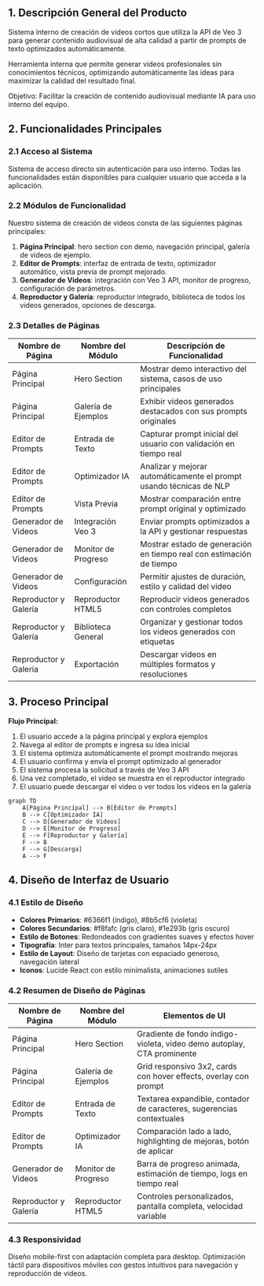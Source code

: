 ## 1. Descripción General del Producto

Sistema interno de creación de videos cortos que utiliza la API de Veo 3 para generar contenido audiovisual de alta calidad a partir de prompts de texto optimizados automáticamente.

Herramienta interna que permite generar videos profesionales sin conocimientos técnicos, optimizando automáticamente las ideas para maximizar la calidad del resultado final.

Objetivo: Facilitar la creación de contenido audiovisual mediante IA para uso interno del equipo.

## 2. Funcionalidades Principales

### 2.1 Acceso al Sistema

Sistema de acceso directo sin autenticación para uso interno. Todas las funcionalidades están disponibles para cualquier usuario que acceda a la aplicación.

### 2.2 Módulos de Funcionalidad

Nuestro sistema de creación de videos consta de las siguientes páginas principales:

1. **Página Principal**: hero section con demo, navegación principal, galería de videos de ejemplo.
2. **Editor de Prompts**: interfaz de entrada de texto, optimizador automático, vista previa de prompt mejorado.
3. **Generador de Videos**: integración con Veo 3 API, monitor de progreso, configuración de parámetros.
4. **Reproductor y Galería**: reproductor integrado, biblioteca de todos los videos generados, opciones de descarga.

### 2.3 Detalles de Páginas

| Nombre de Página | Nombre del Módulo | Descripción de Funcionalidad |
|------------------|-------------------|------------------------------|
| Página Principal | Hero Section | Mostrar demo interactivo del sistema, casos de uso principales |
| Página Principal | Galería de Ejemplos | Exhibir videos generados destacados con sus prompts originales |
| Editor de Prompts | Entrada de Texto | Capturar prompt inicial del usuario con validación en tiempo real |
| Editor de Prompts | Optimizador IA | Analizar y mejorar automáticamente el prompt usando técnicas de NLP |
| Editor de Prompts | Vista Previa | Mostrar comparación entre prompt original y optimizado |
| Generador de Videos | Integración Veo 3 | Enviar prompts optimizados a la API y gestionar respuestas |
| Generador de Videos | Monitor de Progreso | Mostrar estado de generación en tiempo real con estimación de tiempo |
| Generador de Videos | Configuración | Permitir ajustes de duración, estilo y calidad del video |
| Reproductor y Galería | Reproductor HTML5 | Reproducir videos generados con controles completos |
| Reproductor y Galería | Biblioteca General | Organizar y gestionar todos los videos generados con etiquetas |
| Reproductor y Galería | Exportación | Descargar videos en múltiples formatos y resoluciones |


## 3. Proceso Principal

**Flujo Principal:**
1. El usuario accede a la página principal y explora ejemplos
2. Navega al editor de prompts e ingresa su idea inicial
3. El sistema optimiza automáticamente el prompt mostrando mejoras
4. El usuario confirma y envía el prompt optimizado al generador
5. El sistema procesa la solicitud a través de Veo 3 API
6. Una vez completado, el video se muestra en el reproductor integrado
7. El usuario puede descargar el video o ver todos los videos en la galería

```mermaid
graph TD
    A[Página Principal] --> B[Editor de Prompts]
    B --> C[Optimizador IA]
    C --> D[Generador de Videos]
    D --> E[Monitor de Progreso]
    E --> F[Reproductor y Galería]
    F --> B
    F --> G[Descarga]
    A --> F
```

## 4. Diseño de Interfaz de Usuario

### 4.1 Estilo de Diseño

- **Colores Primarios**: #6366f1 (índigo), #8b5cf6 (violeta)
- **Colores Secundarios**: #f8fafc (gris claro), #1e293b (gris oscuro)
- **Estilo de Botones**: Redondeados con gradientes suaves y efectos hover
- **Tipografía**: Inter para textos principales, tamaños 14px-24px
- **Estilo de Layout**: Diseño de tarjetas con espaciado generoso, navegación lateral
- **Iconos**: Lucide React con estilo minimalista, animaciones sutiles

### 4.2 Resumen de Diseño de Páginas

| Nombre de Página | Nombre del Módulo | Elementos de UI |
|------------------|-------------------|----------------|
| Página Principal | Hero Section | Gradiente de fondo índigo-violeta, video demo autoplay, CTA prominente |
| Página Principal | Galería de Ejemplos | Grid responsivo 3x2, cards con hover effects, overlay con prompt |
| Editor de Prompts | Entrada de Texto | Textarea expandible, contador de caracteres, sugerencias contextuales |
| Editor de Prompts | Optimizador IA | Comparación lado a lado, highlighting de mejoras, botón de aplicar |
| Generador de Videos | Monitor de Progreso | Barra de progreso animada, estimación de tiempo, logs en tiempo real |
| Reproductor y Galería | Reproductor HTML5 | Controles personalizados, pantalla completa, velocidad variable |


### 4.3 Responsividad

Diseño mobile-first con adaptación completa para desktop. Optimización táctil para dispositivos móviles con gestos intuitivos para navegación y reproducción de videos.